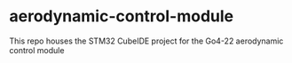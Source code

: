 # aerodynamic-control-module
This repo houses the STM32 CubeIDE project for the Go4-22 aerodynamic control module

